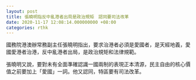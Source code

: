 ```yaml
---
layout: post
title: 張曉明指反中亂港者出局是政治規矩　認同要司法改革
date: 2020-11-17 12:08:14.000000000 +08:00
categories: rthk
---
```


國務院港澳辦常務副主任張曉明指出，要求治港者必須是愛國者，是天經地義，愛國愛港者治港，反中亂港者出局，是政治規矩和法律規範。

張曉明又說，要對未有全面準確認識一國兩制的表現正本清源，民主自由的核心價值之前要加上「愛國」一詞。他又認同，特區要有司法改革。
